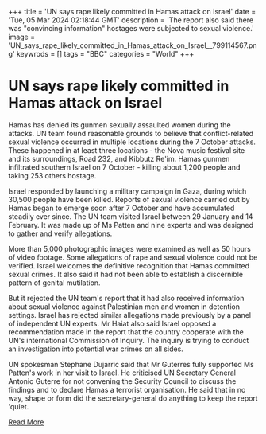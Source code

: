 +++
title = 'UN says rape likely committed in Hamas attack on Israel'
date = 'Tue, 05 Mar 2024 02:18:44 GMT'
description = 'The report also said there was "convincing information" hostages were subjected to sexual violence.'
image = 'UN_says_rape_likely_committed_in_Hamas_attack_on_Israel__799114567.png'
keywrods =  []
tags = "BBC" 
categories = "World" 
+++

# UN says rape likely committed in Hamas attack on Israel

Hamas has denied its gunmen sexually assaulted women during the attacks.
UN team found reasonable grounds to believe that conflict-related sexual violence occurred in multiple locations during the 7 October attacks.
These happened in at least three locations - the Nova music festival site and its surroundings, Road 232, and Kibbutz Re<bb>'im.
Hamas gunmen infiltrated southern Israel on 7 October - killing about 1,200 people and taking 253 others hostage.

Israel responded by launching a military campaign in Gaza, during which 30,500 people have been killed.
Reports of sexual violence carried out by Hamas began to emerge soon after 7 October and have accumulated steadily ever since.
The UN team visited Israel between 29 January and 14 February.
It was made up of Ms Patten and nine experts and was designed to gather and verify allegations.

More than 5,000 photographic images were examined as well as 50 hours of video footage.
Some allegations of rape and sexual violence could not be verified.
Israel welcomes the definitive recognition that Hamas committed sexual crimes.
It also said it had not been able to establish a discernible pattern of genital mutilation.

But it rejected the UN team<bb>'s report that it had also received information about sexual violence against Palestinian men and women in detention settings.
Israel has rejected  similar allegations made previously by a panel of independent UN experts.
Mr Haiat also said Israel opposed a recommendation made in the report that the country cooperate with the UN<bb>'s international Commission of Inquiry.
The inquiry is trying to conduct an investigation into potential war crimes on all sides.

UN spokesman Stephane Dujarric said that Mr Guterres fully supported Ms Patten's work in her visit to Israel.
He criticised UN Secretary General Antonio Guterre for not convening the Security Council to discuss the findings and to declare Hamas a terrorist organisation.
He said that in no way, shape or form did the secretary-general do anything to keep the report <bb>'quiet.


[Read More](https://www.bbc.co.uk/news/world-middle-east-68474899)
